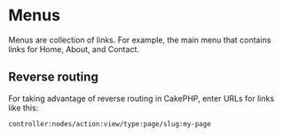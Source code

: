 # Menus

Menus are collection of links. For example, the main menu that contains links for Home, About, and Contact.

## Reverse routing

For taking advantage of reverse routing in CakePHP, enter URLs for links like this:

    controller:nodes/action:view/type:page/slug:my-page